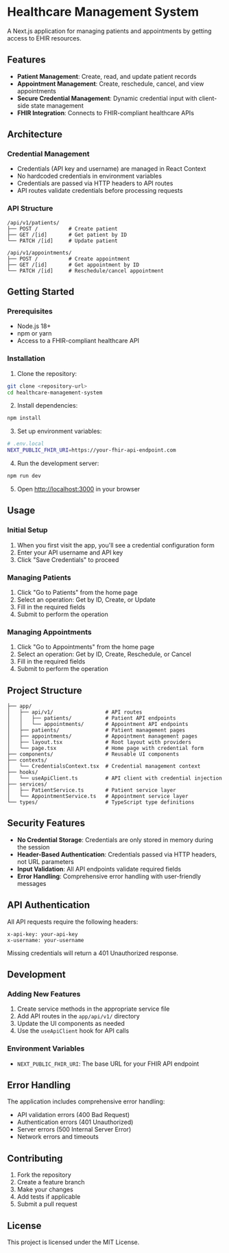 # Healthcare Management System

A Next.js application for managing patients and appointments by getting access to EHIR resources.

## Features

- **Patient Management**: Create, read, and update patient records
- **Appointment Management**: Create, reschedule, cancel, and view appointments
- **Secure Credential Management**: Dynamic credential input with client-side state management
- **FHIR Integration**: Connects to FHIR-compliant healthcare APIs

## Architecture

### Credential Management
- Credentials (API key and username) are managed in React Context
- No hardcoded credentials in environment variables
- Credentials are passed via HTTP headers to API routes
- API routes validate credentials before processing requests

### API Structure
```
/api/v1/patients/
├── POST /          # Create patient
├── GET /[id]       # Get patient by ID
└── PATCH /[id]     # Update patient

/api/v1/appointments/
├── POST /          # Create appointment
├── GET /[id]       # Get appointment by ID
└── PATCH /[id]     # Reschedule/cancel appointment
```

## Getting Started

### Prerequisites
- Node.js 18+ 
- npm or yarn
- Access to a FHIR-compliant healthcare API

### Installation

1. Clone the repository:
```bash
git clone <repository-url>
cd healthcare-management-system
```

2. Install dependencies:
```bash
npm install
```

3. Set up environment variables:
```bash
# .env.local
NEXT_PUBLIC_FHIR_URI=https://your-fhir-api-endpoint.com
```

4. Run the development server:
```bash
npm run dev
```

5. Open [http://localhost:3000](http://localhost:3000) in your browser

## Usage

### Initial Setup
1. When you first visit the app, you'll see a credential configuration form
2. Enter your API username and API key
3. Click "Save Credentials" to proceed

### Managing Patients
1. Click "Go to Patients" from the home page
2. Select an operation: Get by ID, Create, or Update
3. Fill in the required fields
4. Submit to perform the operation

### Managing Appointments
1. Click "Go to Appointments" from the home page
2. Select an operation: Get by ID, Create, Reschedule, or Cancel
3. Fill in the required fields
4. Submit to perform the operation

## Project Structure

```
├── app/
│   ├── api/v1/                 # API routes
│   │   ├── patients/           # Patient API endpoints
│   │   └── appointments/       # Appointment API endpoints
│   ├── patients/               # Patient management pages
│   ├── appointments/           # Appointment management pages
│   ├── layout.tsx              # Root layout with providers
│   └── page.tsx                # Home page with credential form
├── components/                 # Reusable UI components
├── contexts/
│   └── CredentialsContext.tsx  # Credential management context
├── hooks/
│   └── useApiClient.ts         # API client with credential injection
├── services/
│   ├── PatientService.ts       # Patient service layer
│   └── AppointmentService.ts   # Appointment service layer
└── types/                      # TypeScript type definitions
```

## Security Features

- **No Credential Storage**: Credentials are only stored in memory during the session
- **Header-Based Authentication**: Credentials passed via HTTP headers, not URL parameters
- **Input Validation**: All API endpoints validate required fields
- **Error Handling**: Comprehensive error handling with user-friendly messages

## API Authentication

All API requests require the following headers:
```
x-api-key: your-api-key
x-username: your-username
```

Missing credentials will return a 401 Unauthorized response.

## Development

### Adding New Features
1. Create service methods in the appropriate service file
2. Add API routes in the `app/api/v1/` directory
3. Update the UI components as needed
4. Use the `useApiClient` hook for API calls

### Environment Variables
- `NEXT_PUBLIC_FHIR_URI`: The base URL for your FHIR API endpoint

## Error Handling

The application includes comprehensive error handling:
- API validation errors (400 Bad Request)
- Authentication errors (401 Unauthorized)
- Server errors (500 Internal Server Error)
- Network errors and timeouts

## Contributing

1. Fork the repository
2. Create a feature branch
3. Make your changes
4. Add tests if applicable
5. Submit a pull request

## License

This project is licensed under the MIT License.